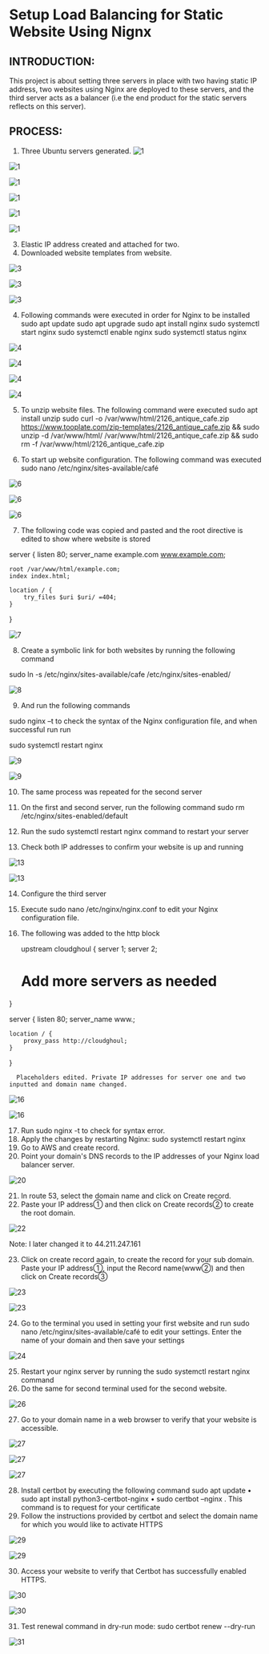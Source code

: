 # Setup Load Balancing for Static Website Using Nignx

## INTRODUCTION: 
This project is about setting three servers in place with two having static IP address, two websites using Nginx are deployed to these servers, and the third server acts as a balancer (i.e the end product for the static servers reflects on this server). 

## PROCESS:
1.	Three Ubuntu servers generated.
![1](img/img1.png)

![1](img/img2.png)

![1](img/img3.png)

![1](img/img4.png)

![1](img/img5.png)

![1](img/img6.png)

3.	Elastic IP address created and attached for two.
4.	Downloaded website templates from website.

![3](img/imga.png)

![3](img/imgb.png)

![3](img/imgc.png)

4.	Following commands were executed in order for Nginx to be installed 
sudo apt update
sudo apt upgrade
sudo apt install nginx
sudo systemctl start nginx
sudo systemctl enable nginx
sudo systemctl status nginx

![4](img/img8.png)

![4](img/img9.png)

![4](img/img10.png)

![4](img/img11.png)

5.	To unzip website files. The following command were executed
sudo apt install unzip
sudo curl -o /var/www/html/2126_antique_cafe.zip https://www.tooplate.com/zip-templates/2126_antique_cafe.zip && sudo unzip -d /var/www/html/ /var/www/html/2126_antique_cafe.zip && sudo rm -f /var/www/html/2126_antique_cafe.zip

6.	To start up website configuration. The following command was executed
sudo nano /etc/nginx/sites-available/café


![6](img/img12.png)

![6](img/img13.png)

![6](img/img15.png)

7.	The following code was copied and pasted and the root directive is edited to show where website is stored


server {
    listen 80;
    server_name example.com www.example.com;

    root /var/www/html/example.com;
    index index.html;

    location / {
        try_files $uri $uri/ =404;
    }
}


![7](img/img16.png)

8.	Create a symbolic link for both websites by running the following command

sudo ln -s /etc/nginx/sites-available/cafe /etc/nginx/sites-enabled/

![8](img/img14.png)

9.	And run the following commands

sudo nginx –t to check the syntax of the Nginx configuration file, and when successful run run

sudo systemctl restart nginx

![9](img/img20.png)

![9](img/img21.png)

10.	The same process was repeated for the second server
11.	On the first and second server, run the following command 
sudo rm /etc/nginx/sites-enabled/default

12.	Run the sudo systemctl restart nginx command to restart your server
13.	Check both IP addresses to confirm your website is up and running

![13](img/img18.png)

![13](img/img18.png)

14.	Configure the third server
15.	Execute sudo nano /etc/nginx/nginx.conf to edit your Nginx configuration file.
16.	The following was added to the http block


    upstream cloudghoul {
    server 1;
    server 2;
    # Add more servers as needed
}

server {
    listen 80;
    server_name <your domain> www.<your domain>;

    location / {
        proxy_pass http://cloudghoul;
    }
}

      Placeholders edited. Private IP addresses for server one and two inputted and domain name changed.



![16](img/img26.png)

![16](img/img27.png)

17.	Run sudo nginx -t to check for syntax error.
18.	Apply the changes by restarting Nginx: sudo systemctl restart nginx
19.	Go to AWS and create record.
20.	Point your domain's DNS records to the IP addresses of your Nginx load balancer server.

![20](img/img22.png)

21.	In route 53, select the domain name and click on Create record.
22.	Paste your IP address➀ and then click on Create records➁ to create the root domain.

![22](img/img23.png)

Note: I later changed it to 44.211.247.161

23.	Click on create record again, to create the record for your sub domain.
Paste your IP address➀, input the Record name(www➁) and then click on Create records➂

![23](img/img24.png)

![23](img/img25.png)

24.	Go to the terminal you used in setting your first website and run sudo nano /etc/nginx/sites-available/café
 to edit your settings. Enter the name of your domain and then save your settings

 ![24](img/img26.png)
 
25.	Restart your nginx server by running the sudo systemctl restart nginx command
26.	Do the same for second terminal used for the second website.

![26](img/img27.png)

27.	Go to your domain name in a web browser to verify that your website is accessible.

![27](img/img28.png)

![27](img/img29.png)

![27](img/img30.png)

28.	Install certbot by executing the following command
sudo apt update
•	sudo apt install python3-certbot-nginx
•	sudo certbot –nginx . This command is to request for your certificate   
29.	 Follow the instructions provided by certbot and select the domain name for which you would like to activate HTTPS

![29](img/img31.png)

![29](img/img32.png)

30.	Access your website to verify that Certbot has successfully enabled HTTPS.

![30](img/img33.png)

![30](img/img34.png)

31. Test renewal command in dry-run mode: sudo certbot renew --dry-run

![31](img/img35.png)

